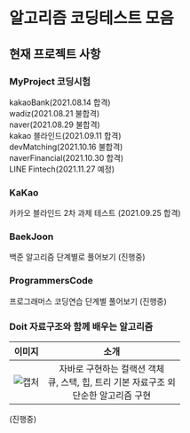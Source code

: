 # 알고리즘 코딩테스트 모음
<h2> 현재 프로젝트 사항 </h2>
<h3> MyProject 코딩시험 </h3>
kakaoBank(2021.08.14 합격)<br>
wadiz(2021.08.21 불합격)<br>
naver(2021.08.29 불합격)<br>
kakao 블라인드(2021.09.11 합격)<br>
devMatching(2021.10.16 불합격)<br>
naverFinancial(2021.10.30 합격)<br>
LINE Fintech(2021.11.27 예정)
<br>

<h3> KaKao </h3>
카카오 블라인드 2차 과제 테스트 (2021.09.25 합격)
<br>

<h3> BaekJoon </h3>
백준 알고리즘 단계별로 풀어보기 (진행중)
<br>

<h3> ProgrammersCode </h3>
프로그래머스 코딩연습 단계별 풀어보기 (진행중)
<br>

<h3> Doit 자료구조와 함께 배우는 알고리즘 </h3>

이미지             |  소개
:-------------------------:|:-------------------------:
![캡처](https://user-images.githubusercontent.com/51102922/140730586-71e838b9-c346-4383-926f-9d99ddae9c76.PNG)  |  자바로 구현하는 컬랙션 객체 <br>큐, 스택, 힙, 트리 기본 자료구조 외 <br>단순한 알고리즘 구현 



(진행중)
<br>

